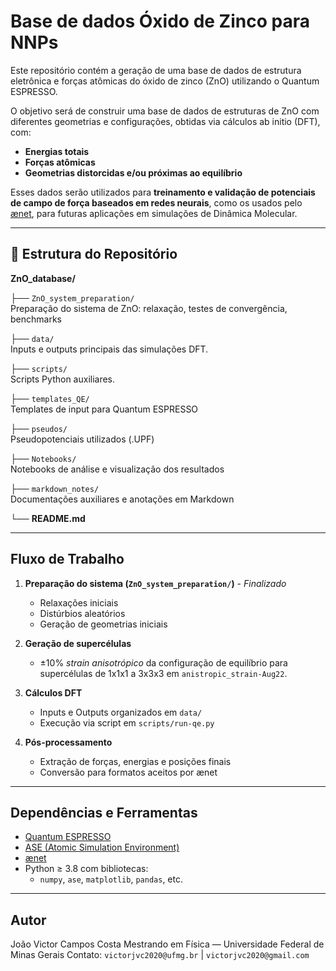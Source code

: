 # Base de dados Óxido de Zinco para NNPs

Este repositório contém a geração de uma base de dados de estrutura eletrônica e forças atômicas do óxido de zinco (ZnO) utilizando o Quantum ESPRESSO.

O objetivo será de construir uma base de dados de estruturas de ZnO com diferentes geometrias e configurações, obtidas via cálculos ab initio (DFT), com:

- **Energias totais**
- **Forças atômicas**
- **Geometrias distorcidas e/ou próximas ao equilíbrio**

Esses dados serão utilizados para **treinamento e validação de potenciais de campo de força baseados em redes neurais**, como os usados pelo [ænet](https://ann.atomistic.net/), para futuras aplicações em simulações de Dinâmica Molecular.

---

## 📁 Estrutura do Repositório
__ZnO_database/__

├── `ZnO_system_preparation/`  
   Preparação do sistema de ZnO: relaxação, testes de convergência, benchmarks  

├── `data/`  
Inputs e outputs principais das simulações DFT.  

├── `scripts/`                
 Scripts Python auxiliares.  

├── `templates_QE/`           
 Templates de input para Quantum ESPRESSO  

├── `pseudos/`  
 Pseudopotenciais utilizados (.UPF)  

├── `Notebooks/`  
Notebooks de análise e visualização dos resultados  

├── `markdown_notes/`         
 Documentações auxiliares e anotações em Markdown  

└── __README.md__  

---

## Fluxo de Trabalho

1. **Preparação do sistema (`ZnO_system_preparation/`)** - _Finalizado_
   - Relaxações iniciais
   - Distúrbios aleatórios
   - Geração de geometrias iniciais

2. **Geração de supercélulas**
   - ±10% _strain anisotrópico_ da configuração de equilíbrio para supercélulas de 1x1x1 a 3x3x3 em `anistropic_strain-Aug22`.
   
   

3. **Cálculos DFT**
   - Inputs e Outputs organizados em `data/`
   - Execução via script em `scripts/run-qe.py`

4. **Pós-processamento**
   - Extração de forças, energias e posições finais
   - Conversão para formatos aceitos por ænet

---

##  Dependências e Ferramentas

- [Quantum ESPRESSO](https://www.quantum-espresso.org/)
- [ASE (Atomic Simulation Environment)](https://wiki.fysik.dtu.dk/ase/)
- [ænet](https://ann.atomistic.net/)
- Python ≥ 3.8 com bibliotecas:
  - `numpy`, `ase`, `matplotlib`, `pandas`, etc.

---

## Autor

João Victor Campos Costa
Mestrando em Física — Universidade Federal de Minas Gerais
Contato: `victorjvc2020@ufmg.br` | `victorjvc2020@gmail.com`



